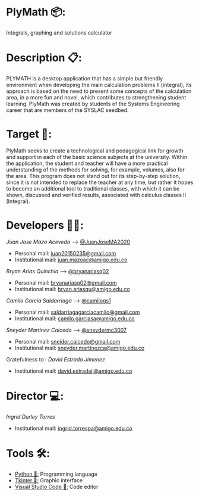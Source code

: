 # PlyMath 📦:
Integrals, graphing and solutions calculator

# Description 📋:
PLYMATH is a desktop application that has a simple but friendly environment when developing the main calculation problems II (integral), its approach is based on the need to present some concepts of the calculation area, in a more fun and novel, which contributes to strengthening student learning. PlyMath was created by students of the Systems Engineering career that are members of the SYSLAC seedbed.

# Target 🚀:
PlyMath seeks to create a technological and pedagogical link for growth and support in each of the basic science subjects at the university. Within the application, the student and teacher will have a more practical understanding of the methods for solving, for example, volumes, also for the area. This program does not stand out for its step-by-step solution, since it is not intended to replace the teacher at any time, but rather it hopes to become an additional tool to traditional classes, with which it can be shown, discussed and verified results, associated with calculus classes II (Integral).

# Developers 👨‍💻:
_Juan Jose Mazo Acevedo_ --> [@JuanJoseMA2020](https://github.com/JuanJoseMA2020)
* Personal mail:  juan20150235@gmail.com
* Institutional mail: juan.mazoac@amigo.edu.co

_Bryan Arias Quinchia_ --> [@bryanariasq02](https://github.com/bryanariasq02)
* Personal mail: bryanariasq02@gmail.com
* Institutional mail: bryan.ariasqu@amigo.edu.co

_Camilo Garcia Saldarriaga_ --> [@camilogs1](https://github.com/camilogs1)
* Personal mail: saldarriagagarciacamilo@gmail.com
* Institutional mail: camilo.garciasa@amigo.edu.co

_Sneyder Martinez Caicedo_ --> [@sneydermc3007](https://github.com/sneydermc3007)
* Personal mail: sneider.caicedo@gmail.com
* Institutional mail: sneyder.martinezca@amigo.edu.co

Gratefulness to : _David Estrada Jimenez_
* Institutional mail: david.estradaji@amigo.edu.co

# Director 💻:
_Ingrid Durley Torres_
* Institutional mail: ingrid.torrespa@amigo.edu.co

# Tools 🛠️:
* [Python 🐍:](https://www.python.org/) Programming language
* [Tkinter 🎨:](https://docs.python.org/es/3/library/tk.html) Graphic interface
* [Visual Studio Code 📝:](https://code.visualstudio.com/) Code editor
